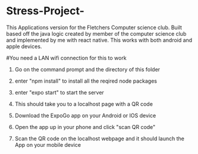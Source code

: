 # Stress-Project-
This Applications version for the Fletchers Computer science club. Built based off the java logic created by member of the computer science club and implemented by me with react native. This works with both android and apple devices.


#You need a LAN wifi connection for this to work
1. Go on the command prompt and the directory of this folder 

2. enter "npm install" to install all the reqired node packages 

3. enter "expo start" to start the server 

4. This should take you to a localhost page with a QR code

5. Download the ExpoGo app on your Android or IOS device

6. Open the app up in your phone and click "scan QR code"

7. Scan the QR code on the localhost webpage and it should launch the App on your mobile device
